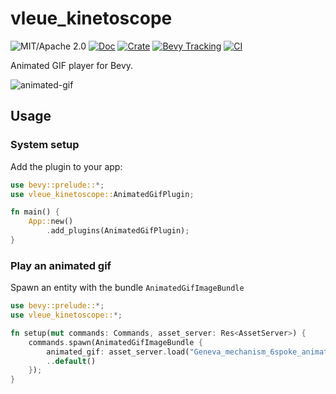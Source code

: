 # vleue_kinetoscope

![MIT/Apache 2.0](https://img.shields.io/badge/license-MIT%2FApache-blue.svg)
[![Doc](https://docs.rs/vleue_kinetoscope/badge.svg)](https://docs.rs/vleue_kinetoscope)
[![Crate](https://img.shields.io/crates/v/vleue_kinetoscope.svg)](https://crates.io/crates/vleue_kinetoscope)
[![Bevy Tracking](https://img.shields.io/badge/Bevy%20tracking-main-lightblue)](https://github.com/bevyengine/bevy/blob/main/docs/plugins_guidelines.md#main-branch-tracking)
[![CI](https://github.com/vleue/vleue_kinetoscope/actions/workflows/ci.yml/badge.svg)](https://github.com/vleue/vleue_kinetoscope/actions/workflows/ci.yml)

Animated GIF player for Bevy.

![animated-gif](https://raw.githubusercontent.com/vleue/vleue_kinetoscope/main/animated-gif.webp)


## Usage

### System setup

Add the plugin to your app:

```rust
use bevy::prelude::*;
use vleue_kinetoscope::AnimatedGifPlugin;

fn main() {
    App::new()
        .add_plugins(AnimatedGifPlugin);
}
```

### Play an animated gif

Spawn an entity with the bundle `AnimatedGifImageBundle`

```rust
use bevy::prelude::*;
use vleue_kinetoscope::*;

fn setup(mut commands: Commands, asset_server: Res<AssetServer>) {
    commands.spawn(AnimatedGifImageBundle {
        animated_gif: asset_server.load("Geneva_mechanism_6spoke_animation.gif"),
        ..default()
    });
}
```
